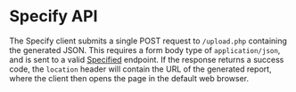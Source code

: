 # Specify API
The Specify client submits a single POST request to `/upload.php` containing the generated JSON. This requires a form body type of `application/json`, and is sent to a valid [Specified](https://github.com/Spec-ify/specified) endpoint. If the response returns a success code, the `location` header will contain the URL of the generated report, where the client then opens the page in the default web browser.
